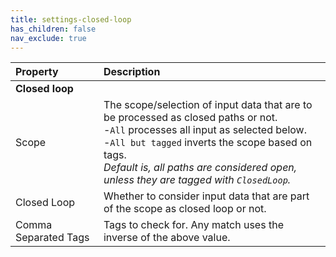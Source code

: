 ```yaml
---
title: settings-closed-loop
has_children: false
nav_exclude: true
---
```


| Property       | Description          |
|:-------------|:------------------|
|**Closed loop**||
| Scope           | The scope/selection of input data that are to be processed as closed paths or not.<br>-`All` processes all input as selected below.<br>-`All but tagged` inverts the scope based on tags.<br>*Default is, all paths are considered open, unless they are tagged with `ClosedLoop`.* |
| Closed Loop           | Whether to consider input data that are part of the scope as closed loop or not. |
| Comma Separated Tags           | Tags to check for. Any match uses the inverse of the above value. |